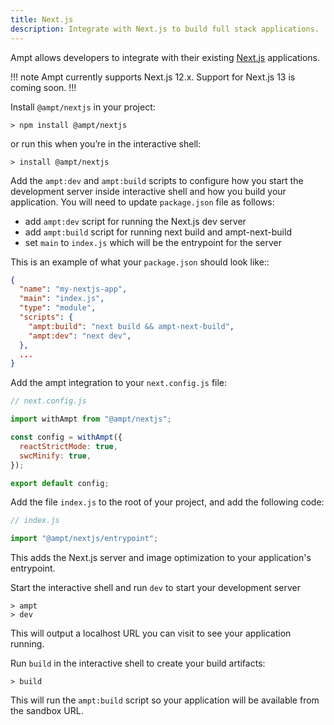 ```yaml
---
title: Next.js
description: Integrate with Next.js to build full stack applications.
---
```


Ampt allows developers to integrate with their existing [Next.js](https://nextjs.org/) applications.

!!! note
Ampt currently supports Next.js 12.x. Support for Next.js 13 is coming soon.
!!!

Install `@ampt/nextjs` in your project:

```terminal title=Terminal
> npm install @ampt/nextjs
```

or run this when you’re in the interactive shell:

```terminal title=Terminal
> install @ampt/nextjs
```

Add the `ampt:dev` and `ampt:build` scripts to configure how you start the development server inside interactive shell and how you build your application. You will need to update `package.json` file as follows:

- add `ampt:dev` script for running the Next.js dev server
- add `ampt:build` script for running next build and ampt-next-build
- set `main` to `index.js` which will be the entrypoint for the server

This is an example of what your `package.json` should look like::

```json title=package.json, copy=false
{
  "name": "my-nextjs-app",
  "main": "index.js",
  "type": "module",
  "scripts": {
    "ampt:build": "next build && ampt-next-build",
    "ampt:dev": "next dev",
  },
  ...
}
```

Add the ampt integration to your `next.config.js` file:

```javascript header=false
// next.config.js

import withAmpt from "@ampt/nextjs";

const config = withAmpt({
  reactStrictMode: true,
  swcMinify: true,
});

export default config;
```

Add the file `index.js` to the root of your project, and add the following code:

```javascript header=false
// index.js

import "@ampt/nextjs/entrypoint";
```

This adds the Next.js server and image optimization to your application's entrypoint.

Start the interactive shell and run `dev` to start your development server

```terminal title=Terminal, copy=false
> ampt
> dev
```

This will output a localhost URL you can visit to see your application running.

Run `build` in the interactive shell to create your build artifacts:

```terminal title=Terminal, copy=false
> build
```

This will run the `ampt:build` script so your application will be available from the sandbox URL.
